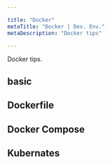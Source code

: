 ```yaml
---

title: "Docker"
metaTitle: "Docker | Dev. Env."
metaDescription: "Docker tips"

---
```


Docker tips.

## basic

## Dockerfile

## Docker Compose

## Kubernates
